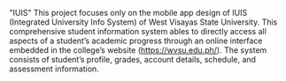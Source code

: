 "IUIS"
This project  focuses only on the mobile app design of IUIS (Integrated University Info System)  of West Visayas State University. This comprehensive student information system ables to directly access all aspects of a student’s academic progress through an online interface embedded in the college’s website (https://wvsu.edu.ph/). The system consists of student’s profile, grades, account details, schedule, and assessment information. 
